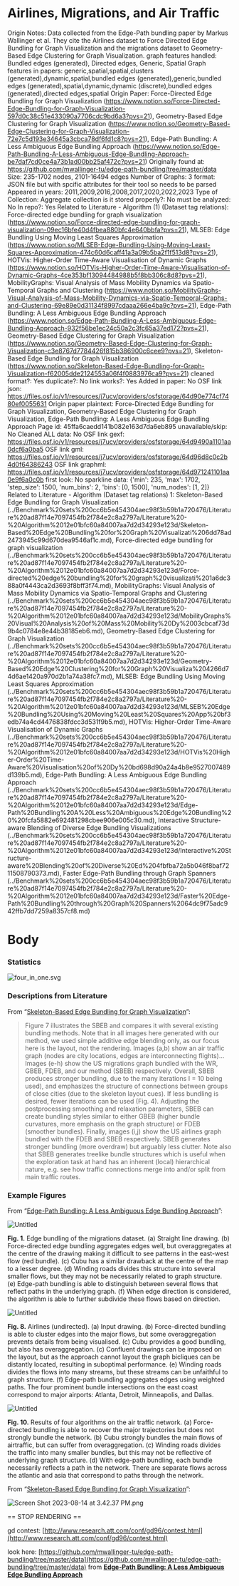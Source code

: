 # Airlines, Migrations, and Air Traffic

Origin Notes: Data collected from the Edge-Path bundling paper by Markus Wallinger et al. They cite the Airlines dataset to Force Directed Edge Bundling for Graph Visualization and the migrations dataset to Geometry-Based Edge Clustering for Graph Visualization.
graph features handled: Bundled edges (generated), Directed edges, Generic, Spatial
Graph features in papers: generic,spatial,spatial,clusters (generated),dynamic,spatial,bundled edges (generated),generic,bundled edges (generated),spatial,dynamic,dynamic (discrete),bundled edges (generated),directed edges,spatial
Origin Paper: Force-Directed Edge Bundling for Graph Visualization (https://www.notion.so/Force-Directed-Edge-Bundling-for-Graph-Visualization-597d0c38c51e433090a7706cdc9bd6a3?pvs=21), Geometry-Based Edge Clustering for Graph Visualization (https://www.notion.so/Geometry-Based-Edge-Clustering-for-Graph-Visualization-72e7c5d193e34645a3cbca78df6fd1c8?pvs=21), Edge-Path Bundling: A Less Ambiguous Edge Bundling Approach (https://www.notion.so/Edge-Path-Bundling-A-Less-Ambiguous-Edge-Bundling-Approach-be7daf7cd0ce4a73b1ad00bb25af472c?pvs=21)
Originally found at: https://github.com/mwallinger-tu/edge-path-bundling/tree/master/data
Size: 235-1702 nodes, 2101-16494 edges
Number of Graphs: 3
format: JSON file but with spcific attributes for their tool so needs to be parsed
Appeared in years: 2011,2009,2016,2008,2017,2020,2022,2023
Type of Collection: Aggregate collection
is it stored properly?: No
must be analyzed: No
In repo?: Yes
Related to Literature - Algorithm (1) (Dataset tag relations): Force-directed edge bundling for graph visualization (https://www.notion.so/Force-directed-edge-bundling-for-graph-visualization-09ec16bfe40d4fbea880bfc4e640bbfa?pvs=21), MLSEB: Edge Bundling Using Moving Least
Squares Approximation (https://www.notion.so/MLSEB-Edge-Bundling-Using-Moving-Least-Squares-Approximation-474c60d6caff41a3a09b5ba2f1f513d8?pvs=21), HOTVis: Higher-Order Time-Aware
Visualisation of Dynamic Graphs (https://www.notion.so/HOTVis-Higher-Order-Time-Aware-Visualisation-of-Dynamic-Graphs-4ce353bf13094484988b5f8bb306c8d8?pvs=21), MobilityGraphs: Visual Analysis of Mass Mobility Dynamics via Spatio-Temporal Graphs and Clustering (https://www.notion.so/MobilityGraphs-Visual-Analysis-of-Mass-Mobility-Dynamics-via-Spatio-Temporal-Graphs-and-Clustering-69e89e0d31134f8997cdaaa266e4ba9c?pvs=21), Edge-Path Bundling: A Less Ambiguous Edge Bundling Approach (https://www.notion.so/Edge-Path-Bundling-A-Less-Ambiguous-Edge-Bundling-Approach-932f56be1ec24c50a2c3fc65a37ed172?pvs=21), Geometry-Based Edge Clustering for Graph Visualization (https://www.notion.so/Geometry-Based-Edge-Clustering-for-Graph-Visualization-c3e8767d7784426f815b386900c6cee9?pvs=21), Skeleton-Based Edge Bundling for Graph Visualization (https://www.notion.so/Skeleton-Based-Edge-Bundling-for-Graph-Visualization-f62005dde2124553a06f4f0883976ca9?pvs=21)
cleaned format?: Yes
duplicate?: No
link works?: Yes
Added in paper: No
OSF link json: https://files.osf.io/v1/resources/j7ucv/providers/osfstorage/64d90e774cf7480ef0055631
Origin paper plaintext: Force-Directed Edge Bundling for Graph Visualization, Geometry-Based Edge Clustering for Graph Visualization, Edge-Path Bundling: A Less Ambiguous Edge Bundling Approach
Page id: 45ffa6caedd141b082e163d7da6eb895
unavailable/skip: No
Cleaned ALL data: No
OSF link gexf: https://files.osf.io/v1/resources/j7ucv/providers/osfstorage/64d9490a1101aa0dcf6a0ba5
OSF link gml: https://files.osf.io/v1/resources/j7ucv/providers/osfstorage/64d96d8c0c2b4d0f64386243
OSF link graphml: https://files.osf.io/v1/resources/j7ucv/providers/osfstorage/64d971241101aa0e9f6a0c0b
first look: No
sparkline data: {'min': 235, 'max': 1702, 'step_size': 1500, 'num_bins': 2, 'bins': [0, 1500], 'num_nodes': [1, 2]}
Related to Literature - Algorithm (Dataset tag relations) 1: Skeleton-Based Edge Bundling for Graph Visualization (../Benchmark%20sets%200cc6b5e454304aec98f3b59b1a720476/Literature%20ad87f14e7097454fb2f784e2c8a2797a/Literature%20-%20Algorithm%2012e01bfc60a84007aa7d2d34293e123d/Skeleton-Based%20Edge%20Bundling%20for%20Graph%20Visualizati%206dd78ad2473945c99d670dea9546af1c.md), Force-directed edge bundling for graph visualization (../Benchmark%20sets%200cc6b5e454304aec98f3b59b1a720476/Literature%20ad87f14e7097454fb2f784e2c8a2797a/Literature%20-%20Algorithm%2012e01bfc60a84007aa7d2d34293e123d/Force-directed%20edge%20bundling%20for%20graph%20visualizati%201a6dc388a0f4443ca2d3693f8bff3f74.md), MobilityGraphs: Visual Analysis of Mass Mobility Dynamics via Spatio-Temporal Graphs and Clustering (../Benchmark%20sets%200cc6b5e454304aec98f3b59b1a720476/Literature%20ad87f14e7097454fb2f784e2c8a2797a/Literature%20-%20Algorithm%2012e01bfc60a84007aa7d2d34293e123d/MobilityGraphs%20Visual%20Analysis%20of%20Mass%20Mobility%20Dy%2003cbcaf73d9b4c0784e8e44b38185eb6.md), Geometry-Based Edge Clustering for Graph Visualization (../Benchmark%20sets%200cc6b5e454304aec98f3b59b1a720476/Literature%20ad87f14e7097454fb2f784e2c8a2797a/Literature%20-%20Algorithm%2012e01bfc60a84007aa7d2d34293e123d/Geometry-Based%20Edge%20Clustering%20for%20Graph%20Visualiza%204266d74d6ae1420a970d2b1a74a38fc7.md), MLSEB: Edge Bundling Using Moving Least
Squares Approximation (../Benchmark%20sets%200cc6b5e454304aec98f3b59b1a720476/Literature%20ad87f14e7097454fb2f784e2c8a2797a/Literature%20-%20Algorithm%2012e01bfc60a84007aa7d2d34293e123d/MLSEB%20Edge%20Bundling%20Using%20Moving%20Least%20Squares%20App%20bf3edb74a4cd4476838fdcc3d531f9b5.md), HOTVis: Higher-Order Time-Aware
Visualisation of Dynamic Graphs (../Benchmark%20sets%200cc6b5e454304aec98f3b59b1a720476/Literature%20ad87f14e7097454fb2f784e2c8a2797a/Literature%20-%20Algorithm%2012e01bfc60a84007aa7d2d34293e123d/HOTVis%20Higher-Order%20Time-Aware%20Visualisation%20of%20Dy%20bd698d90a24a4b8e9527007489d139b5.md), Edge-Path Bundling: A Less Ambiguous Edge Bundling Approach (../Benchmark%20sets%200cc6b5e454304aec98f3b59b1a720476/Literature%20ad87f14e7097454fb2f784e2c8a2797a/Literature%20-%20Algorithm%2012e01bfc60a84007aa7d2d34293e123d/Edge-Path%20Bundling%20A%20Less%20Ambiguous%20Edge%20Bundling%20%20fcfa5882e692481298cbee906e005c30.md), Interactive Structure-aware Blending of Diverse Edge Bundling Visualizations (../Benchmark%20sets%200cc6b5e454304aec98f3b59b1a720476/Literature%20ad87f14e7097454fb2f784e2c8a2797a/Literature%20-%20Algorithm%2012e01bfc60a84007aa7d2d34293e123d/Interactive%20Structure-aware%20Blending%20of%20Diverse%20Ed%204fbfba72a5b046f8baf7211508790373.md), Faster Edge-Path Bundling through Graph Spanners (../Benchmark%20sets%200cc6b5e454304aec98f3b59b1a720476/Literature%20ad87f14e7097454fb2f784e2c8a2797a/Literature%20-%20Algorithm%2012e01bfc60a84007aa7d2d34293e123d/Faster%20Edge-Path%20Bundling%20through%20Graph%20Spanners%2064dc9f75adc942ffb7dd7259a8357cf8.md)

# Body

### Statistics

![four_in_one.svg](Airlines,%20Migrations,%20and%20Air%20Traffic%2045ffa6caedd141b082e163d7da6eb895/four_in_one.svg)

### Descriptions from Literature

From “[Skeleton-Based Edge Bundling for Graph Visualization](https://doi.org/10.1109/TVCG.2011.233)”:

> Figure 7 illustrates the SBEB and compares it with several existing bundling methods. Note that in all images here generated with our method, we used simple additive edge blending only, as our focus here is the layout, not the rendering. Images (a,b) show an air traffic graph (nodes are city locations, edges are interconnecting flights)… Images (e-h) show the US migrations graph bundled with the WR, GBEB, FDEB, and our method (SBEB) respectively. Overall, SBEB produces stronger bundling, due to the many iterations I = 10 being used), and emphasizes the structure of connections between groups of close cities (due to the skeleton layout cues). If less bundling is desired, fewer iterations can be used (Fig. 4). Adjusting the postprocessing smoothing and relaxation parameters, SBEB can create bundling styles similar to either GBEB (higher bundle curvatures, more emphasis on the graph structure) or FDEB (smoother bundles). Finally, images (i,j) show the US airlines graph bundled with the FDEB and SBEB respectively. SBEB generates stronger bundling (more overdraw) but arguably less clutter. Note also that SBEB generates treelike bundle structures which is useful when the exploration task at hand has an inherent (local) hierarchical nature, e.g. see how traffic connections merge into and/or split from main traffic routes.
> 

### Example Figures

From “[Edge-Path Bundling: A Less Ambiguous Edge Bundling Approach](https://ieeexplore.ieee.org/document/9552919)”:

![Untitled](Airlines,%20Migrations,%20and%20Air%20Traffic%2045ffa6caedd141b082e163d7da6eb895/Untitled.png)

**Fig. 1.** Edge bundling of the migrations dataset. (a) Straight line drawing. (b) Force-directed edge bundling aggregates edges well, but overaggregates at the centre of the drawing making it difficult to see patterns in the east-west flow (red bundle). (c) Cubu has a similar drawback at the centre of the map to a lesser degree. (d) Winding roads divides this structure into several smaller flows, but they may not be necessarily related to graph structure. (e) Edge-path bundling is able to distinguish between several flows that reflect paths in the underlying graph. (f) When edge direction is considered, the algorithm is able to further subdivide these flows based on direction. 

![Untitled](Airlines,%20Migrations,%20and%20Air%20Traffic%2045ffa6caedd141b082e163d7da6eb895/Untitled%201.png)

**Fig. 8.** Airlines (undirected). (a) Input drawing. (b) Force-directed bundling is able to cluster edges into the major flows, but some overaggregation prevents details from being visualised. (c) Cubu provides a good bundling, but also has overaggregation. (c) Confluent drawings can be imposed on the layout, but as the approach cannot layout the graph bicliques can be distantly located, resulting in suboptimal performance. (e) Winding roads divides the flows into many streams, but these streams can be unfaithful to graph structure. (f) Edge-path bundling aggregates edges using weighted paths. The four prominent bundle intersections on the east coast correspond to major airports: Atlanta, Detroit, Minneapolis, and Dallas.

![Untitled](Airlines,%20Migrations,%20and%20Air%20Traffic%2045ffa6caedd141b082e163d7da6eb895/Untitled%202.png)

**Fig. 10.** Results of four algorithms on the air traffic network. (a) Force-directed bundling is able to recover the major trajectories but does not strongly bundle the network. (b) Cubu strongly bundles the main flows of airtraffic, but can suffer from overaggregation. (c) Winding roads divides the traffic into many smaller bundles, but this may not be reflective of underlying graph structure. (d) With edge-path bundling, each bundle necessarily reflects a path in the network. There are separate flows across the atlantic and asia that correspond to paths through the network.

From “[Skeleton-Based Edge Bundling for Graph Visualization](https://doi.org/10.1109/TVCG.2011.233)”:

![Screen Shot 2023-08-14 at 3.42.37 PM.png](Airlines,%20Migrations,%20and%20Air%20Traffic%2045ffa6caedd141b082e163d7da6eb895/Screen_Shot_2023-08-14_at_3.42.37_PM.png)

== STOP RENDERING ==

gd contest: [http://www.research.att.com/conf/gd96/contest.html](http://www.research.att.com/conf/gd96/contest.html)

look here: [https://github.com/mwallinger-tu/edge-path-bundling/tree/master/data](https://github.com/mwallinger-tu/edge-path-bundling/tree/master/data) from [**Edge-Path Bundling: A Less Ambiguous Edge Bundling Approach**](../Benchmark%20sets%200cc6b5e454304aec98f3b59b1a720476/Literature%20ad87f14e7097454fb2f784e2c8a2797a/Literature%20-%20Algorithm%2012e01bfc60a84007aa7d2d34293e123d/Edge-Path%20Bundling%20A%20Less%20Ambiguous%20Edge%20Bundling%20%20fcfa5882e692481298cbee906e005c30.md)